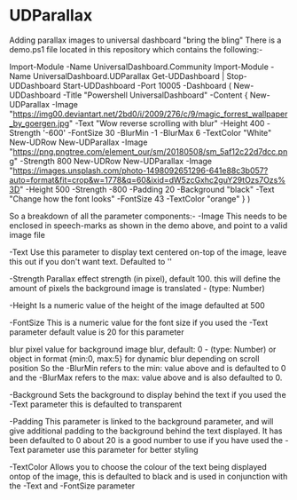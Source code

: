# UDParallax
Adding parallax images to universal dashboard "bring the bling"
There is a demo.ps1 file located in this repository which contains the following:-

Import-Module -Name UniversalDashboard.Community
Import-Module -Name UniversalDashboard.UDParallax
Get-UDDashboard | Stop-UDDashboard
Start-UDDashboard -Port 10005 -Dashboard (
    New-UDDashboard -Title "Powershell UniversalDashboard" -Content {
        New-UDParallax -Image "https://img00.deviantart.net/2bd0/i/2009/276/c/9/magic_forrest_wallpaper_by_goergen.jpg" -Text "Wow reverse scrolling with blur" -Height 400 -Strength '-600' -FontSize 30 -BlurMin -1 -BlurMax 6 -TextColor "White"
        New-UDRow
        New-UDParallax -Image "https://png.pngtree.com/element_our/sm/20180508/sm_5af12c22d7dcc.png" -Strength 800
        New-UDRow
        New-UDParallax -Image "https://images.unsplash.com/photo-1498092651296-641e88c3b057?auto=format&fit=crop&w=1778&q=60&ixid=dW5zcGxhc2guY29tOzs7Ozs%3D" -Height 500 -Strength -800 -Padding 20 -Background "black" -Text "Change how the font looks" -FontSize 43 -TextColor "orange"
    }
)

So a breakdown of all the parameter components:-
-Image This needs to be enclosed in speech-marks as shown in the demo above, and point to a valid image file

-Text Use this parameter to display text centered on-top of the image, leave this out if you don't want text. Defaulted to ''

-Strength Parallax effect strength (in pixel), default 100. this will define the amount of pixels the background image is translated - (type: Number)

-Height Is a numeric value of the height of the image defaulted at 500

-FontSize This is a numeric value for the font size if you used the -Text parameter default value is 20 for this parameter

blur
    pixel value for background image blur, default: 0 - (type: Number)
    or object in format {min:0, max:5} for dynamic blur depending on scroll position
 So the -BlurMin refers to the min: value above and is defaulted to 0 and the -BlurMax refers to the max: value above and is also defaulted to 0.

-Background Sets the background to display behind the text if you used the -Text parameter this is defaulted to transparent

-Padding This parameter is linked to the background parameter, and will give additional padding to the background behind the text displayed. It has been defaulted to 0 about 20 is a good number to use if you have used the -Text parameter use this parameter for better styling

-TextColor Allows you to choose the colour of the text being displayed ontop of the image, this is defaulted to black and is used in conjunction with the -Text and -FontSize parameter


